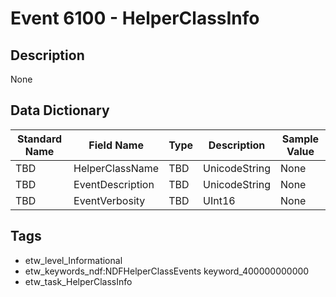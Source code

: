 # Event 6100 - HelperClassInfo

## Description
None

## Data Dictionary
|Standard Name|Field Name|Type|Description|Sample Value|
|---|---|---|---|---|
|TBD|HelperClassName|TBD|UnicodeString|None|None|
|TBD|EventDescription|TBD|UnicodeString|None|None|
|TBD|EventVerbosity|TBD|UInt16|None|None|

## Tags
* etw_level_Informational
* etw_keywords_ndf:NDFHelperClassEvents keyword_400000000000
* etw_task_HelperClassInfo